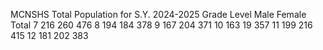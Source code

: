 MCNSHS Total Population for S.Y. 2024-2025
Grade Level	Male	Female	Total
7	216	260	476
8	194	184	378
9	167	204	371
10	163	19	357
11	199	216	415
12	181	202	383

